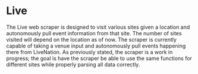 # Live

The Live web scraper is designed to visit various sites given a location and autonomously pull event information from that site. The number of sites visited will depend on the location as of now. The scraper is currently capable of taking a venue input and autonomously pull events happening there from LiveNation. As previously stated, the scraper is a work in progress; the goal is have the scraper be able to use the same functions for different sites while properly parsing all data correctly.
